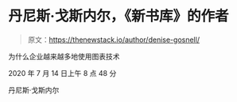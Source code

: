 # 丹尼斯·戈斯内尔，《新书库》的作者

> 原文：<https://thenewstack.io/author/denise-gosnell/>

为什么企业越来越多地使用图表技术

2020 年 7 月 14 日上午 8 点 48 分

丹尼斯·戈斯内尔
